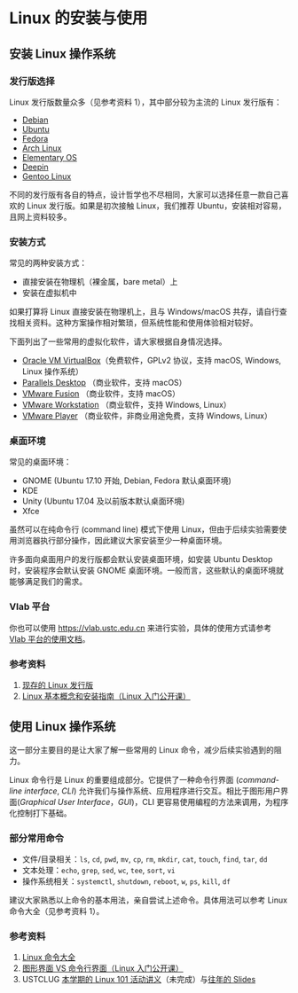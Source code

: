 # Linux 的安装与使用

## 安装 Linux 操作系统

### 发行版选择

Linux 发行版数量众多（见参考资料 1），其中部分较为主流的 Linux 发行版有：

* [Debian](https://www.debian.org/releases/stable/installmanual)
* [Ubuntu](https://www.ubuntu.com/download/desktop/install-ubuntu-desktop)
* [Fedora](https://docs.fedoraproject.org/en-US/Fedora/25/html/Installation_Guide/index.html)
* [Arch Linux](https://wiki.archlinux.org/index.php/Installation_guide_(简体中文))
* [Elementary OS](https://elementary.io/zh_CN/docs/installation#installation)
* [Deepin](https://wiki.deepin.org/?title=原生安装)
* [Gentoo Linux](https://www.gentoo.org/get-started/)

不同的发行版有各自的特点，设计哲学也不尽相同，大家可以选择任意一款自己喜欢的 Linux 发行版。如果是初次接触 Linux，我们推荐 Ubuntu，安装相对容易，且网上资料较多。

### 安装方式

常见的两种安装方式：

* 直接安装在物理机（裸金属，bare metal）上
* 安装在虚拟机中

如果打算将 Linux 直接安装在物理机上，且与 Windows/macOS 共存，请自行查找相关资料。这种方案操作相对繁琐，但系统性能和使用体验相对较好。

下面列出了一些常用的虚拟化软件，请大家根据自身情况选择。

* [Oracle VM VirtualBox](https://www.virtualbox.org)（免费软件，GPLv2 协议，支持 macOS, Windows, Linux 操作系统）
* [Parallels Desktop](http://www.parallels.com/products/desktop/) （商业软件，支持 macOS）
* [VMware Fusion](http://www.vmware.com/products/fusion.html) （商业软件，支持 macOS）
* [VMware Workstation](http://www.vmware.com/products/workstation.html) （商业软件，支持 Windows, Linux）
* [VMware Player](http://www.vmware.com/products/player.html) （商业软件，非商业用途免费，支持 Windows, Linux）

### 桌面环境

常见的桌面环境：

* GNOME (Ubuntu 17.10 开始, Debian, Fedora 默认桌面环境)
* KDE
* Unity (Ubuntu 17.04 及以前版本默认桌面环境)
* Xfce

虽然可以在纯命令行 (command line) 模式下使用 Linux，但由于后续实验需要使用浏览器执行部分操作，因此建议大家安装至少一种桌面环境。

许多面向桌面用户的发行版都会默认安装桌面环境，如安装 Ubuntu Desktop 时，安装程序会默认安装 GNOME 桌面环境。一般而言，这些默认的桌面环境就能够满足我们的需求。

### Vlab 平台

你也可以使用 <https://vlab.ustc.edu.cn> 来进行实验，具体的使用方式请参考 [Vlab 平台的使用文档](https://vlab.ustc.edu.cn/docs/)。

### 参考资料

1. [现存的 Linux 发行版](https://upload.wikimedia.org/wikipedia/commons/1/1b/Linux_Distribution_Timeline.svg)
2. [Linux 基本概念和安装指南（Linux 入门公开课）](https://ftp.ustclug.org/course/)

## 使用 Linux 操作系统

这一部分主要目的是让大家了解一些常用的 Linux 命令，减少后续实验遇到的阻力。

Linux 命令行是 Linux 的重要组成部分。它提供了一种命令行界面 (*command-line interface*, *CLI*) 允许我们与操作系统、应用程序进行交互。相比于图形用户界面(*Graphical User Interface*，*GUI*)，CLI 更容易使用编程的方法来调用，为程序化控制打下基础。

### 部分常用命令

* 文件/目录相关：`ls`, `cd`, `pwd`, `mv`, `cp`, `rm`, `mkdir`, `cat`, `touch`, `find`, `tar`, `dd`
* 文本处理：`echo`, `grep`, `sed`, `wc`, `tee`, `sort`, `vi`
* 操作系统相关：`systemctl`, `shutdown`, `reboot`, `w`, `ps`, `kill`, `df`

建议大家熟悉以上命令的基本用法，亲自尝试上述命令。具体用法可以参考 Linux 命令大全（见参考资料 1）。

### 参考资料

1. [Linux 命令大全](http://man.linuxde.net)
2. [图形界面 VS 命令行界面（Linux 入门公开课）](https://ftp.ustclug.org/course/)
3. USTCLUG [本学期的 Linux 101 活动讲义](https://101.ustclug.org/)（未完成）与[往年的 Slides](https://github.com/ustclug/Linux101-USTC)
